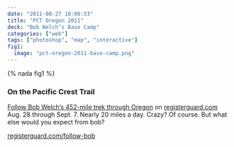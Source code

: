```yaml
---
date: "2011-08-27 10:00:53"
title: "PCT Oregon 2011"
deck: "Bob Welch’s Base Camp"
categories: ["web"]
tags: ["photoshop", "map", "interactive"]
fig1:
  image: "pct-oregon-2011-base-camp.png"
---
```


{% nada fig1 %}

### On the Pacific Crest Trail

[Follow Bob Welch’s 452-mile trek through Oregon](http://assets.registerguard.com/packages/pct-oregon-2011/) on [registerguard.com](http://www.registerguard.com/) Aug. 28 through Sept. 7. Nearly 20 miles a day. Crazy? Of course. But what else would you expect from bob?

[registerguard.com/follow-bob](http://registerguard.com/follow-bob)
